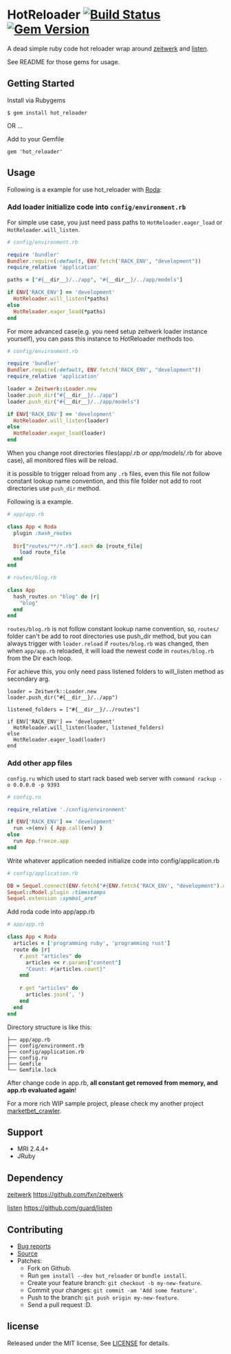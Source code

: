 # HotReloader [![Build Status](https://travis-ci.com/zw963/hot_reloader.svg?branch=master)](https://travis-ci.com/zw963/hot_reloader) [![Gem Version](https://badge.fury.io/rb/hot_reloader.svg)](http://badge.fury.io/rb/hot_reloader)

A dead simple ruby code hot reloader wrap around [zeitwerk](https://github.com/fxn/zeitwerk) and [listen](https://github.com/guard/listen).

See README for those gems for usage.

## Getting Started

Install via Rubygems

    $ gem install hot_reloader

OR ...

Add to your Gemfile

    gem 'hot_reloader'

## Usage

Following is a example for use hot_reloader with [Roda](https://github.com/jeremyevans/roda):

### Add loader initialize code into `config/environment.rb`

For simple use case, you just need pass paths to `HotReloader.eager_load` or `HotReloader.will_listen`.

```rb
# config/environment.rb

require 'bundler'
Bundler.require(:default, ENV.fetch('RACK_ENV', "development"))
require_relative 'application'

paths = ["#{__dir__}/../app", "#{__dir__}/../app/models"]

if ENV['RACK_ENV'] == 'development'
  HotReloader.will_listen(*paths)
else
  HotReloader.eager_load(*paths)
end
```

For more advanced case(e.g. you need setup zeitwerk loader instance yourself), you
can pass this instance to HotReloader methods too.

```rb
# config/environment.rb

require 'bundler'
Bundler.require(:default, ENV.fetch('RACK_ENV', "development"))
require_relative 'application'

loader = Zeitwerk::Loader.new
loader.push_dir("#{__dir__}/../app")
loader.push_dir("#{__dir__}/../app/models")

if ENV['RACK_ENV'] == 'development'
  HotReloader.will_listen(loader)
else
  HotReloader.eager_load(loader)
end
```

When you change root directories files(app/*.rb or app/models/*.rb for above case), 
all monitored files will be reload.

it is possible to trigger reload from any `.rb` files, even this file not follow constant 
lookup name convention, and this file folder not add to root directories use `push_dir` method.

Following is a example.

```rb
# app/app.rb

class App < Roda
  plugin :hash_routes
  
  Dir["routes/**/*.rb"].each do |route_file|
    load route_file
  end
end
```

```rb
# routes/blog.rb

class App
  hash_routes.on "blog" do |r|
    "blog"
  end
end
```

`routes/blog.rb` is not follow constant lookup name convention, so, `routes/` folder can't be
add to root directories use push_dir method, but you can always trigger with `loader.reload`
if `routes/blog.rb` was changed, then when `app/app.rb` reloaded, it will load the
newest code in `routes/blog.rb` from the Dir each loop.

For achieve this, you only need pass listened folders to will_listen method as secondary arg.

```
loader = Zeitwerk::Loader.new
loader.push_dir("#{__dir__}/../app")

listened_folders = ["#{__dir__}/../routes"]

if ENV['RACK_ENV'] == 'development'
  HotReloader.will_listen(loader, listened_folders)
else
  HotReloader.eager_load(loader)
end
```

### Add other app files

`config.ru` which used to start rack based web server with `command rackup -o 0.0.0.0 -p 9393`

```rb
# config.ru

require_relative './config/environment'

if ENV['RACK_ENV'] == 'development'
  run ->(env) { App.call(env) }
else
  run App.freeze.app
end
```

Write whatever application needed initialize code into config/application.rb

```rb
# config/application.rb

DB = Sequel.connect(ENV.fetch("#{ENV.fetch('RACK_ENV', "development").upcase}_DATABASE_URL"), timeout: 10000)
Sequel::Model.plugin :timestamps
Sequel.extension :symbol_aref
```

Add roda code into app/app.rb

```rb
# app/app.rb

class App < Roda
  articles = ['programming ruby', 'programming rust']
  route do |r|
    r.post "articles" do
      articles << r.params["content"]
      "Count: #{articles.count}"
    end
	
	r.get "articles" do
      articles.join(', ')
    end
  end
end
```

Directory structure is like this:

```
├── app/app.rb
├── config/environment.rb
├── config/application.rb
├── config.ru
├── Gemfile
└── Gemfile.lock
```

After change code in app.rb, **all constant get removed from memory, and app.rb evaluated again**!

For a more rich WIP sample project, please check my another project [marketbet_crawler](https://github.com/zw963/marketbet_crawler).

## Support

  * MRI 2.4.4+
  * JRuby

## Dependency

[zeitwerk](https://github.com/fxn/zeitwerk) https://github.com/fxn/zeitwerk

[listen](https://github.com/guard/listen) https://github.com/guard/listen

## Contributing

  * [Bug reports](https://github.com/zw963/hot_reloader/issues)
  * [Source](https://github.com/zw963/hot_reloader)
  * Patches:
    * Fork on Github.
    * Run `gem install --dev hot_reloader` or `bundle install`.
    * Create your feature branch: `git checkout -b my-new-feature`.
    * Commit your changes: `git commit -am 'Add some feature'`.
    * Push to the branch: `git push origin my-new-feature`.
    * Send a pull request :D.

## license

Released under the MIT license, See [LICENSE](https://github.com/zw963/hot_reloader/blob/master/LICENSE) for details.
